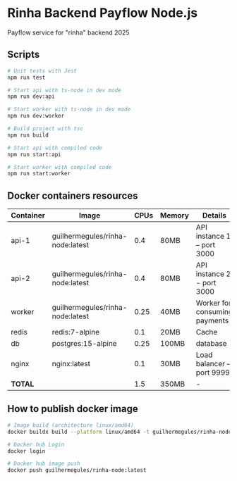 # Rinha Backend Payflow Node.js

Payflow service for "rinha" backend 2025

## Scripts

```bash
# Unit tests with Jest
npm run test

# Start api with ts-node in dev mode
npm run dev:api

# Start worker with ts-node in dev mode
npm run dev:worker

# Build project with tsc
npm run build

# Start api with compiled code
npm run start:api

# Start worker with compiled code
npm run start:worker

```

## Docker containers resources

| Container | Image                            | CPUs | Memory | Details                       |
| --------- | -------------------------------- | ---- | ------ | ----------------------------- |
| api-1     | guilhermegules/rinha-node:latest | 0.4  | 80MB   | API instance 1 – port 3000    |
| api-2     | guilhermegules/rinha-node:latest | 0.4  | 80MB   | API instance 2 - port 3000    |
| worker    | guilhermegules/rinha-node:latest | 0.25 | 40MB   | Worker for consuming payments |
| redis     | redis:7-alpine                   | 0.1  | 20MB   | Cache                         |
| db        | postgres:15-alpine               | 0.25 | 100MB  | database                      |
| nginx     | nginx:latest                     | 0.1  | 30MB   | Load balancer – port 9999     |
| **TOTAL** |                                  | 1.5  | 350MB  | -                             |

## How to publish docker image

```bash
# Image build (architecture linux/amd64)
docker buildx build --platform linux/amd64 -t guilhermegules/rinha-node:latest .

# Docker hub Login
docker login

# Docker hub image push
docker push guilhermegules/rinha-node:latest
```
